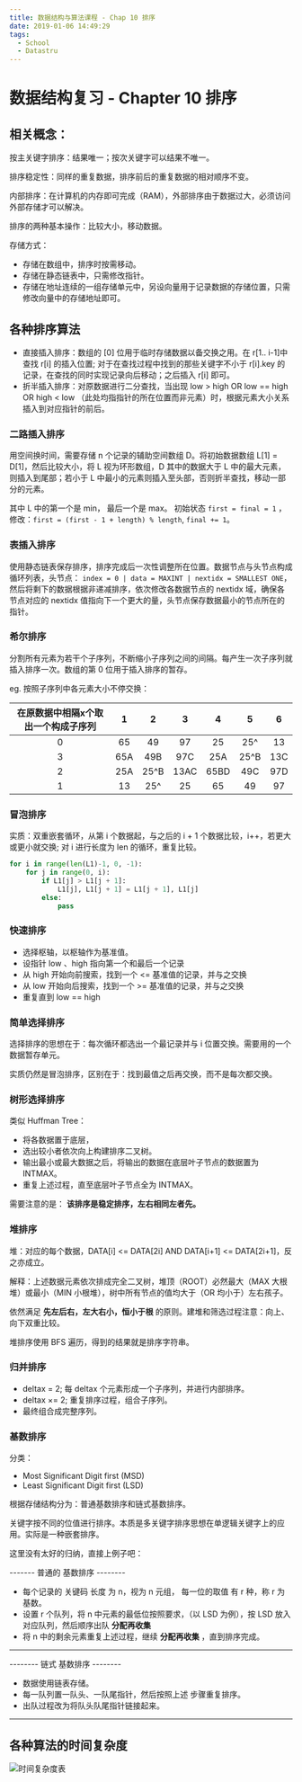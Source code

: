 ```yaml
---
title: 数据结构与算法课程 - Chap 10 排序
date: 2019-01-06 14:49:29
tags:
  - School
  - Datastru
---
```


# 数据结构复习 - Chapter 10 排序

## 相关概念：

按主关键字排序：结果唯一；按次关键字可以结果不唯一。

排序稳定性：同样的重复数据，排序前后的重复数据的相对顺序不变。

内部排序：在计算机的内存即可完成（RAM），外部排序由于数据过大，必须访问外部存储才可以解决。

排序的两种基本操作：比较大小，移动数据。

存储方式：

- 存储在数组中，排序时按需移动。
- 存储在静态链表中，只需修改指针。
- 存储在地址连续的一组存储单元中，另设向量用于记录数据的存储位置，只需修改向量中的存储地址即可。

## 各种排序算法

- 直接插入排序：数组的 [0] 位用于临时存储数据以备交换之用。在 r[1.. i-1]中查找 r[i] 的插入位置; 对于在查找过程中找到的那些关键字不小于 r[i].key 的记录，在查找的同时实现记录向后移动；之后插入 r[i] 即可。
- 折半插入排序：对原数据进行二分查找，当出现 low > high OR low == high OR high < low （此处均指指针的所在位置而非元素）时，根据元素大小关系插入到对应指针的前后。

### 二路插入排序

用空间换时间，需要存储 n 个记录的辅助空间数组 D。将初始数据数组 L[1] = D[1]，然后比较大小，将 L 视为环形数组，D 其中的数据大于 L 中的最大元素，则插入到尾部；若小于 L 中最小的元素则插入至头部，否则折半查找，移动一部分的元素。

其中 L 中的第一个是 min， 最后一个是 max。 初始状态 `first = final = 1` ，修改：`first = (first - 1 + length) % length`, `final += 1`。

### 表插入排序

使用静态链表保存排序，排序完成后一次性调整所在位置。数据节点与头节点构成循环列表，头节点： `index = 0 | data = MAXINT | nextidx = SMALLEST ONE`，然后将剩下的数据根据非递减排序，依次修改各数据节点的 nextidx 域，确保各节点对应的 nextidx 值指向下一个更大的量，头节点保存数据最小的节点所在的指针。

### 希尔排序

分割所有元素为若干个子序列，不断缩小子序列之间的间隔。每产生一次子序列就插入排序一次。数组的第 0 位用于插入排序的暂存。

eg. 按照子序列中各元素大小不停交换： 

| 在原数据中相隔x个取出一个构成子序列 |  1   |  2   |  3   |  4   |  5   |  6   |
| :---------------------------------: | :--: | :--: | :--: | :--: | :--: | :--: |
|                  0                  |  65  |  49  |  97  |  25  | 25^  |  13  |
|                  3                  | 65A  | 49B  | 97C  | 25A  | 25^B | 13C  |
|                  2                  | 25A  | 25^B | 13AC | 65BD | 49C  | 97D  |
|                  1                  |  13  | 25^  |  25  |  65  |  49  |  97  |


### 冒泡排序

实质：双重嵌套循环，从第 i 个数据起，与之后的 i + 1 个数据比较，i++，若更大或更小就交换;
对 i 进行长度为 len 的循环，重复比较。

```python
for i in range(len(L1)-1, 0, -1):
    for j in range(0, i):
        if L1[j] > L1[j + 1]:
            L1[j], L1[j + 1] = L1[j + 1], L1[j]
        else:
            pass
```

### 快速排序

- 选择枢轴，以枢轴作为基准值。
- 设指针 low 、high 指向第一个和最后一个记录
- 从 high 开始向前搜索，找到一个 <= 基准值的记录，并与之交换
- 从 low 开始向后搜索，找到一个 >= 基准值的记录，并与之交换
- 重复直到 low == high

### 简单选择排序

选择排序的思想在于：每次循环都选出一个最记录并与 i 位置交换。需要用的一个数据暂存单元。

实质仍然是冒泡排序，区别在于：找到最值之后再交换，而不是每次都交换。

### 树形选择排序

类似 Huffman Tree：

- 将各数据置于底层，
- 选出较小者依次向上构建排序二叉树。
- 输出最小或最大数据之后，将输出的数据在底层叶子节点的数据置为 INTMAX。
- 重复上述过程，直至底层叶子节点全为 INTMAX。

需要注意的是： **该排序是稳定排序，左右相同左者先。**

### 堆排序

堆：对应的每个数据，DATA[i] <= DATA[2i] AND DATA[i+1] <= DATA[2i+1]，反之亦成立。

解释：上述数据元素依次排成完全二叉树，堆顶（ROOT）必然最大（MAX 大根堆）或最小（MIN 小根堆），树中所有节点的值均大于（OR 均小于）左右孩子。

依然满足 **先左后右，左大右小，恒小于根** 的原则。建堆和筛选过程注意：向上、向下双重比较。

堆排序使用 BFS 遍历，得到的结果就是排序字符串。

### 归并排序

- deltax = 2; 每 deltax 个元素形成一个子序列，并进行内部排序。
- deltax ×= 2; 重复排序过程，组合子序列。
- 最终组合成完整序列。

### 基数排序

分类：

- Most Significant Digit first (MSD)
- Least Significant Digit first (LSD)

根据存储结构分为：普通基数排序和链式基数排序。

关键字按不同的位值进行排序。本质是多关键字排序思想在单逻辑关键字上的应用。实际是一种嵌套排序。

这里没有太好的归纳，直接上例子吧：

------- 普通的 基数排序 --------

- 每个记录的 关键码 长度 为 n，视为 n 元组， 每一位的取值 有 r 种，称 r 为基数。
- 设置 r 个队列，将 n 中元素的最低位按照要求，（以 LSD 为例），按 LSD 放入对应队列，然后顺序出队  **分配再收集**
- 将 n 中的剩余元素重复上述过程，继续 **分配再收集** ，直到排序完成。

-----------------------------

-------- 链式 基数排序 --------

- 数据使用链表存储。
- 每一队列置一队头、一队尾指针，然后按照上述 步骤重复排序。
- 出队过程改为将队头队尾指针链接起来。

-----------------------------

## 各种算法的时间复杂度

![时间复杂度表](/asset_files/2019-sort-complexity.png)

